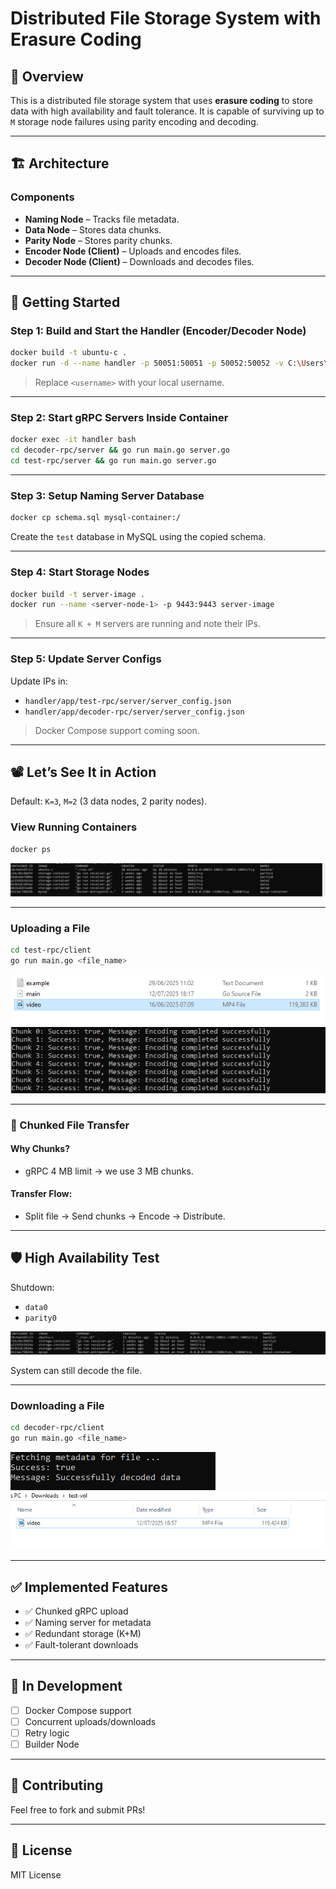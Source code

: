 # Distributed File Storage System with Erasure Coding

## 🧩 Overview

This is a distributed file storage system that uses **erasure coding** to store data with high availability and fault tolerance. It is capable of surviving up to `M` storage node failures using parity encoding and decoding.

---

## 🏗️ Architecture

### Components

- **Naming Node** – Tracks file metadata.
- **Data Node** – Stores data chunks.
- **Parity Node** – Stores parity chunks.
- **Encoder Node (Client)** – Uploads and encodes files.
- **Decoder Node (Client)** – Downloads and decodes files.

---

## 🚀 Getting Started

### Step 1: Build and Start the Handler (Encoder/Decoder Node)

```bash
docker build -t ubuntu-c .
docker run -d --name handler -p 50051:50051 -p 50052:50052 -v C:\Users\<username>\Downloads\:/app/decoder-rpc/server/decoded ubuntu-c
```

> Replace `<username>` with your local username.

---

### Step 2: Start gRPC Servers Inside Container

```bash
docker exec -it handler bash
cd decoder-rpc/server && go run main.go server.go
cd test-rpc/server && go run main.go server.go
```

---

### Step 3: Setup Naming Server Database

```bash
docker cp schema.sql mysql-container:/
```

Create the `test` database in MySQL using the copied schema.

---

### Step 4: Start Storage Nodes

```bash
docker build -t server-image .
docker run --name <server-node-1> -p 9443:9443 server-image
```

> Ensure all `K + M` servers are running and note their IPs.

---

### Step 5: Update Server Configs

Update IPs in:

- `handler/app/test-rpc/server/server_config.json`
- `handler/app/decoder-rpc/server/server_config.json`

> Docker Compose support coming soon.

---

## 📽️ Let’s See It in Action

Default: `K=3`, `M=2` (3 data nodes, 2 parity nodes).

### View Running Containers

```bash
docker ps
```

![Running servers](./images/all_servers.PNG)

---

### Uploading a File

```bash
cd test-rpc/client
go run main.go <file_name>
```

![Upload file](./images/before_decode.PNG)
![Upload action](./images/uploading_file.PNG)

---

### 🔄 Chunked File Transfer

#### Why Chunks?

- gRPC 4 MB limit → we use 3 MB chunks.

#### Transfer Flow:

- Split file → Send chunks → Encode → Distribute.

---

## 🛡️ High Availability Test

Shutdown:

- `data0`
- `parity0`

![Two nodes stopped](./images/stopped_storage_servers.PNG)

System can still decode the file.

---

### Downloading a File

```bash
cd decoder-rpc/client
go run main.go <file_name>
```

![Decode Output](./images/download_complete.PNG)
![Downloaded File](./images/after_decode.PNG)

---

## ✅ Implemented Features

- ✅ Chunked gRPC upload
- ✅ Naming server for metadata
- ✅ Redundant storage (K+M)
- ✅ Fault-tolerant downloads

---

## 🔧 In Development

- [ ] Docker Compose support
- [ ] Concurrent uploads/downloads
- [ ] Retry logic
- [ ] Builder Node

---

## 🤝 Contributing

Feel free to fork and submit PRs!

---

## 📄 License

MIT License